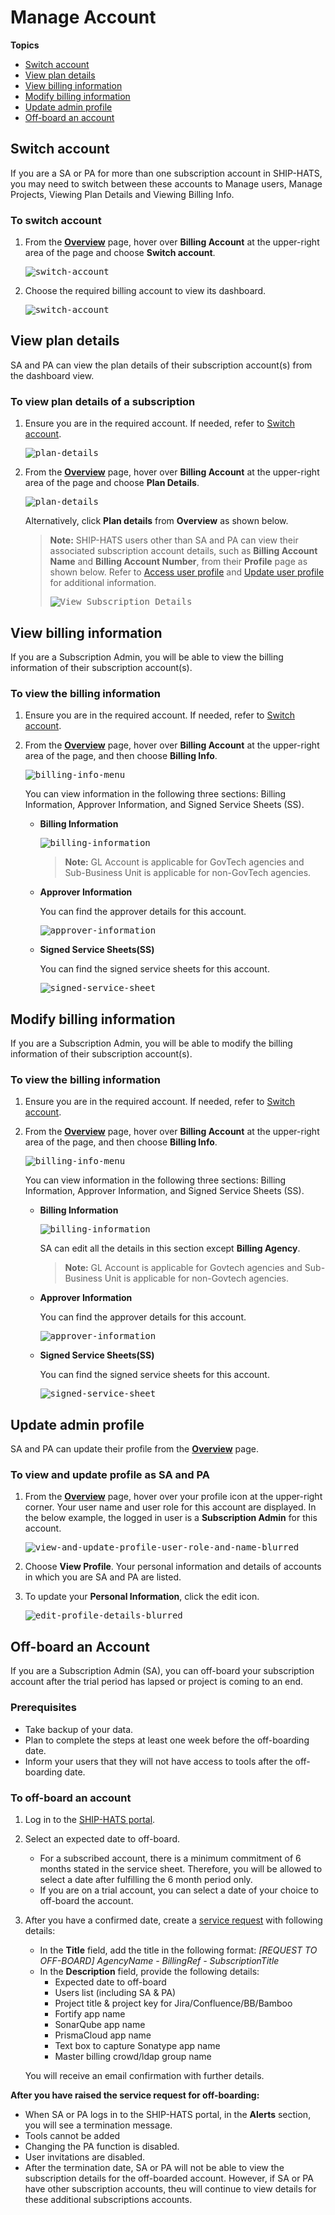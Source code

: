 # Manage Account

**Topics**
- [Switch account](#switch-account)
- [View plan details](#view-plan-details)
- [View billing information](#view-billing-information)
- [Modify billing information](#modify-billing-information)
- [Update admin profile](#update-admin-profile)
- [Off-board an account](#off-board-an-account)

## Switch account
If you are a SA or PA for more than one subscription account in SHIP-HATS, you may need to switch between these accounts to Manage users, Manage Projects, Viewing Plan Details and Viewing Billing Info.

### To switch account

1. From the **[Overview](access-ship-hats-portal)** page, hover over **Billing Account** at the upper-right area of the page and choose **Switch account**.

    <kbd>![switch-account](./images/switch-account.png ':size=100%')</kbd>

1. Choose the required billing account to view its dashboard.

    <kbd>![switch-account](./images/switch-account-choose-account.png ':size=100%')</kbd>



## View plan details

SA and PA can view the plan details of their subscription account(s) from the dashboard view.

### To view plan details of a subscription

1. Ensure you are in the required account. If needed, refer to [Switch account](#switch-account).

    <kbd>![plan-details](./images/plan-details.png ':size=100%')</kbd>

1. From the **[Overview](access-ship-hats-portal)** page, hover over **Billing Account** at the upper-right area of the page and choose **Plan Details**.

    <kbd>![plan-details](./images/plan-details-1.png ':size=50%')</kbd>

    Alternatively, click **Plan details** from **Overview** as shown below.

    >**Note:** SHIP-HATS users other than SA and PA can view their associated subscription account details, such as **Billing Account Name** and **Billing Account Number**, from their **Profile** page as shown below. Refer to [Access user profile](#view-user-profile) and [Update user profile](users-self-help) for additional information.
    >
    ><kbd>![View Subscription Details](./images/view-subscription-details-for-other-users.png ':size=75%')</kbd>

## View billing information

If you are a Subscription Admin, you will be able to view the billing information of their subscription account(s).

### To view the billing information

1. Ensure you are in the required account. If needed, refer to [Switch account](#switch-account).
2. From the **[Overview](access-ship-hats-portal)** page, hover over **Billing Account** at the upper-right area of the page, and then choose **Billing Info**.

    <kbd>![billing-info-menu](./images/billing-info-menu.png ':size=75%')</kbd>

    You can view information in the following three sections: Billing Information, Approver Information, and Signed Service Sheets (SS).

    - **Billing Information**

        <kbd>![billing-information](./images/billing-information.png ':size=75%')</kbd>

        >**Note:** GL Account is applicable for GovTech agencies and Sub-Business Unit is applicable for non-GovTech agencies.

    - **Approver Information**

        You can find the approver details for this account.

        <kbd>![approver-information](./images/approver-information.png ':size=75%')</kbd>

    - **Signed Service Sheets(SS)**

        You can find the signed service sheets for this account.

        <kbd>![signed-service-sheet](./images/signed-ss.png ':size=75%')</kbd>

## Modify billing information
If you are a Subscription Admin, you will be able to modify the billing information of their subscription account(s).

### To view the billing information

1. Ensure you are in the required account. If needed, refer to [Switch account](#switch-account).
2. From the **[Overview](access-ship-hats-portal)** page, hover over **Billing Account** at the upper-right area of the page, and then choose **Billing Info**.

    <kbd>![billing-info-menu](./images/billing-info-menu.png ':size=75%')</kbd>

    You can view information in the following three sections: Billing Information, Approver Information, and Signed Service Sheets (SS).

    - **Billing Information**

        <kbd>![billing-information](./images/billing-information.png ':size=75%')</kbd>

        SA can edit all the details in this section except **Billing Agency**.

        >**Note:** GL Account is applicable for Govtech agencies and Sub-Business Unit is applicable for non-Govtech agencies.

    - **Approver Information**

        You can find the approver details for this account.

        <kbd>![approver-information](./images/approver-information.png ':size=75%')</kbd>

    - **Signed Service Sheets(SS)**

        You can find the signed service sheets for this account.

        <kbd>![signed-service-sheet](./images/signed-ss.png ':size=75%')</kbd>

## Update admin profile
SA and PA can update their profile from the **[Overview](access-ship-hats-portal)** page.

### To view and update profile as SA and PA

1. From the **[Overview](access-ship-hats-portal)** page, hover over your profile icon at the upper-right corner. Your user name and user role for this account are displayed. In the below example, the logged in user is a **Subscription Admin** for this account.

    <kbd>![view-and-update-profile-user-role-and-name-blurred](./images/view-and-update-profile-user-role-and-name-blurred.png ':size=75%')</kbd>

1. Choose **View Profile**. Your personal information and details of accounts in which you are SA and PA are listed.
1. To update your **Personal Information**, click the edit icon.

    <kbd>![edit-profile-details-blurred](./images/edit-profile-details-blurred.png ':size=75%')</kbd>


## Off-board an Account

If you are a Subscription Admin (SA), you can off-board your subscription account after the trial period has lapsed or project is coming to an end. 

### Prerequisites
- Take backup of your data.
- Plan to complete the steps at least one week before the off-boarding date.
- Inform your users that they will not have access to tools after the off-boarding date.


### To off-board an account

1. Log in to the [SHIP-HATS portal](https://www.ship.gov.sg/). 
1. Select an expected date to off-board. 

    - For a subscribed account, there is a minimum commitment of 6 months stated in the service sheet. Therefore, you will be allowed to select a date after fulfilling the 6 month period only.
    - If you are on a trial account, you can select a date of your choice to off-board the account.
1. After you have a confirmed date, create a [service request](https://jira.ship.gov.sg/servicedesk/customer/portal/11) with following details:  

    - In the **Title** field, add the title in the following format: *[REQUEST TO OFF-BOARD] AgencyName - BillingRef - SubscriptionTitle*
    - In the **Description** field, provide the following details: 
        - Expected date to off-board
        - Users list (including SA & PA)
        - Project title & project key for Jira/Confluence/BB/Bamboo
        - Fortify app name
        - SonarQube app name
        - PrismaCloud app name
        - Text box to capture Sonatype app name
        - Master billing crowd/ldap group name  

    You will receive an email confirmation with further details. 

**After you have raised the service request for off-boarding:**
- When SA or PA logs in to the SHIP-HATS portal, in the **Alerts** section, you will see a termination message.
- Tools cannot be added
- Changing the PA function is disabled. 
- User invitations are disabled. 
- After the termination date, SA or PA will not be able to view the subscription details for the off-boarded account. However, if SA or PA have other subscription accounts, theu will continue to view details for these additional subscriptions accounts.
